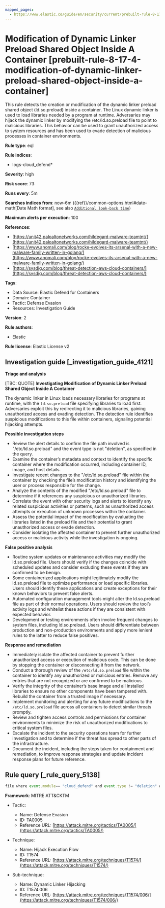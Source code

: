 ```yaml
---
mapped_pages:
  - https://www.elastic.co/guide/en/security/current/prebuilt-rule-8-17-4-modification-of-dynamic-linker-preload-shared-object-inside-a-container.html
---
```


# Modification of Dynamic Linker Preload Shared Object Inside A Container [prebuilt-rule-8-17-4-modification-of-dynamic-linker-preload-shared-object-inside-a-container]

This rule detects the creation or modification of the dynamic linker preload shared object (ld.so.preload) inside a container. The Linux dynamic linker is used to load libraries needed by a program at runtime. Adversaries may hijack the dynamic linker by modifying the /etc/ld.so.preload file to point to malicious libraries. This behavior can be used to grant unauthorized access to system resources and has been used to evade detection of malicious processes in container environments.

**Rule type**: eql

**Rule indices**:

* logs-cloud_defend*

**Severity**: high

**Risk score**: 73

**Runs every**: 5m

**Searches indices from**: now-6m ({{ref}}/common-options.html#date-math[Date Math format], see also [`Additional look-back time`](docs-content://solutions/security/detect-and-alert/create-detection-rule.md#rule-schedule))

**Maximum alerts per execution**: 100

**References**:

* [https://unit42.paloaltonetworks.com/hildegard-malware-teamtnt/](https://unit42.paloaltonetworks.com/hildegard-malware-teamtnt/)
* [https://www.anomali.com/blog/rocke-evolves-its-arsenal-with-a-new-malware-family-written-in-golang/](https://www.anomali.com/blog/rocke-evolves-its-arsenal-with-a-new-malware-family-written-in-golang/)
* [https://sysdig.com/blog/threat-detection-aws-cloud-containers/](https://sysdig.com/blog/threat-detection-aws-cloud-containers/)

**Tags**:

* Data Source: Elastic Defend for Containers
* Domain: Container
* Tactic: Defense Evasion
* Resources: Investigation Guide

**Version**: 2

**Rule authors**:

* Elastic

**Rule license**: Elastic License v2

## Investigation guide [_investigation_guide_4121]

**Triage and analysis**

[TBC: QUOTE]
**Investigating Modification of Dynamic Linker Preload Shared Object Inside A Container**

The dynamic linker in Linux loads necessary libraries for programs at runtime, with the `ld.so.preload` file specifying libraries to load first. Adversaries exploit this by redirecting it to malicious libraries, gaining unauthorized access and evading detection. The detection rule identifies suspicious modifications to this file within containers, signaling potential hijacking attempts.

**Possible investigation steps**

* Review the alert details to confirm the file path involved is "/etc/ld.so.preload" and the event type is not "deletion", as specified in the query.
* Examine the container’s metadata and context to identify the specific container where the modification occurred, including container ID, image, and host details.
* Investigate recent changes to the "/etc/ld.so.preload" file within the container by checking the file’s modification history and identifying the user or process responsible for the change.
* Analyze the contents of the modified "/etc/ld.so.preload" file to determine if it references any suspicious or unauthorized libraries.
* Correlate the event with other security logs and alerts to identify any related suspicious activities or patterns, such as unauthorized access attempts or execution of unknown processes within the container.
* Assess the potential impact of the modification by evaluating the libraries listed in the preload file and their potential to grant unauthorized access or evade detection.
* Consider isolating the affected container to prevent further unauthorized access or malicious activity while the investigation is ongoing.

**False positive analysis**

* Routine system updates or maintenance activities may modify the ld.so.preload file. Users should verify if the changes coincide with scheduled updates and consider excluding these events if they are confirmed to be benign.
* Some containerized applications might legitimately modify the ld.so.preload file to optimize performance or load specific libraries. Users should identify these applications and create exceptions for their known behaviors to prevent false alerts.
* Automated configuration management tools might alter the ld.so.preload file as part of their normal operations. Users should review the tool’s activity logs and whitelist these actions if they are consistent with expected behavior.
* Development or testing environments often involve frequent changes to system files, including ld.so.preload. Users should differentiate between production and non-production environments and apply more lenient rules to the latter to reduce false positives.

**Response and remediation**

* Immediately isolate the affected container to prevent further unauthorized access or execution of malicious code. This can be done by stopping the container or disconnecting it from the network.
* Conduct a thorough review of the `/etc/ld.so.preload` file within the container to identify any unauthorized or malicious entries. Remove any entries that are not recognized or are confirmed to be malicious.
* Verify the integrity of the container’s base image and all installed libraries to ensure no other components have been tampered with. Rebuild the container from a trusted image if necessary.
* Implement monitoring and alerting for any future modifications to the `/etc/ld.so.preload` file across all containers to detect similar threats promptly.
* Review and tighten access controls and permissions for container environments to minimize the risk of unauthorized modifications to critical system files.
* Escalate the incident to the security operations team for further investigation and to determine if the threat has spread to other parts of the infrastructure.
* Document the incident, including the steps taken for containment and remediation, to improve response strategies and update incident response plans for future reference.


## Rule query [_rule_query_5138]

```js
file where event.module== "cloud_defend" and event.type != "deletion" and file.path== "/etc/ld.so.preload"
```

**Framework**: MITRE ATT&CKTM

* Tactic:

    * Name: Defense Evasion
    * ID: TA0005
    * Reference URL: [https://attack.mitre.org/tactics/TA0005/](https://attack.mitre.org/tactics/TA0005/)

* Technique:

    * Name: Hijack Execution Flow
    * ID: T1574
    * Reference URL: [https://attack.mitre.org/techniques/T1574/](https://attack.mitre.org/techniques/T1574/)

* Sub-technique:

    * Name: Dynamic Linker Hijacking
    * ID: T1574.006
    * Reference URL: [https://attack.mitre.org/techniques/T1574/006/](https://attack.mitre.org/techniques/T1574/006/)




